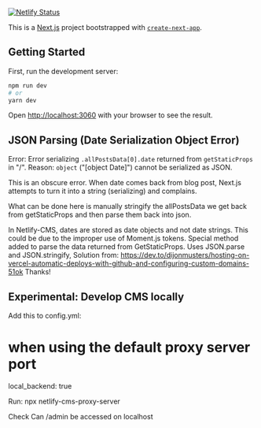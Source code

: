 [![Netlify Status](https://api.netlify.com/api/v1/badges/9ee3292c-250f-4f88-9b75-6303a3a9d261/deploy-status)](https://app.netlify.com/sites/boring-boyd-96019d/deploys)

This is a [Next.js](https://nextjs.org/) project bootstrapped with [`create-next-app`](https://github.com/vercel/next.js/tree/canary/packages/create-next-app).

## Getting Started

First, run the development server:

```bash
npm run dev
# or
yarn dev
```

Open [http://localhost:3060](http://localhost:3060) with your browser to see the result.

## JSON Parsing (Date Serialization Object Error)

Error: Error serializing `.allPostsData[0].date` returned from `getStaticProps` in "/".
Reason: `object` ("[object Date]") cannot be serialized as JSON.

This is an obscure error. When date comes back from blog post, Next.js attempts to turn it into a string (serializing) and complains.

What can be done here is manually stringify the allPostsData we get back from getStaticProps and then parse them back into json.

In Netlify-CMS, dates are stored as date objects and not date strings. This could be due to the improper use of Moment.js tokens.
Special method added to parse the data returned from GetStaticProps. Uses JSON.parse and JSON.stringify,
Solution from:
https://dev.to/dijonmusters/hosting-on-vercel-automatic-deploys-with-github-and-configuring-custom-domains-51ok
Thanks!

## Experimental: Develop CMS locally

Add this to config.yml:

# when using the default proxy server port

local_backend: true

Run:
npx netlify-cms-proxy-server

Check
Can /admin be accessed on localhost
